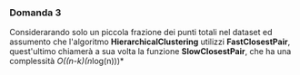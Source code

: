 ### Domanda 3
Considerarando solo un piccola frazione dei punti totali nel dataset ed assumento che l'algoritmo **HierarchicalClustering**
utilizzi **FastClosestPair**, quest'ultimo chiamerà a sua volta la funzione **SlowClosestPair**, che ha una complessità
*O((n-k)(n*log(n)))*
